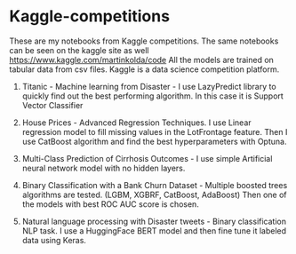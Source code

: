 # Kaggle-competitions
These are my notebooks from Kaggle competitions. The same notebooks can be seen on the kaggle site as well https://www.kaggle.com/martinkolda/code
All the models are trained on tabular data from csv files.
Kaggle is a data science competition platform.

1. Titanic - Machine learning from Disaster - I use LazyPredict library to quickly find out the best performing algorithm. In this case it is Support Vector Classifier

2. House Prices - Advanced Regression Techniques. I use Linear regression model to fill missing values in the LotFrontage feature. Then I use CatBoost algorithm and find the best hyperparameters with Optuna.

3. Multi-Class Prediction of Cirrhosis Outcomes - I use simple Artificial neural network model with no hidden layers. 

4. Binary Classification with a Bank Churn Dataset - Multiple boosted trees algorithms are tested. (LGBM, XGBRF, CatBoost, AdaBoost) Then one of the models with best ROC AUC score is chosen.

5. Natural language processing with Disaster tweets - Binary classification NLP task. I use a HuggingFace BERT model and then fine tune it labeled data using Keras.
